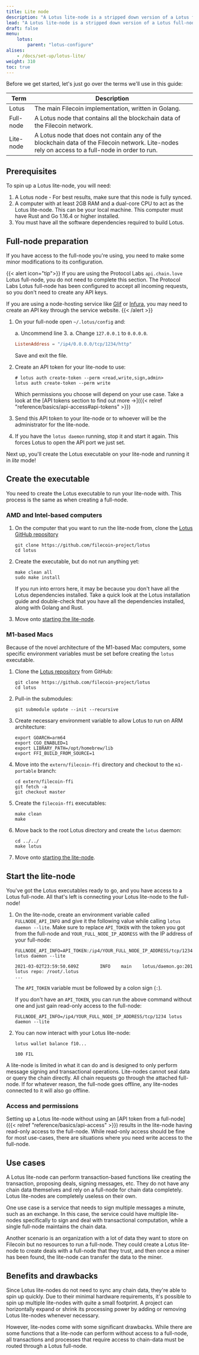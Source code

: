 ```yaml
---
title: Lite node
description: "A Lotus lite-node is a stripped down version of a Lotus full-node capable of running on lower-end hardware. Lotus lite-nodes do not contain any chain-data and can only perform message signing and deal transactions. However, they are very quick to spin up and can process transactions in parallel with other Lotus lite-nodes."
lead: "A Lotus lite-node is a stripped down version of a Lotus full-node capable of running on lower-end hardware. Lotus lite-nodes do not contain any chain-data and can only perform message signing and deal transactions. However, they are very quick to spin up and can process transactions in parallel with other Lotus lite-nodes."
draft: false
menu:
    lotus:
        parent: "lotus-configure"
alises:
    - /docs/set-up/lotus-lite/
weight: 310
toc: true
---
```


Before we get started, let's just go over the terms we'll use in this guide:

| Term | Description |
| --- | --- |
| Lotus | The main Filecoin implementation, written in Golang. |
| Full-node | A Lotus node that contains all the blockchain data of the Filecoin network. |
| Lite-node | A Lotus node that does not contain any of the blockchain data of the Filecoin network. Lite-nodes rely on access to a full-node in order to run. |

## Prerequisites

To spin up a Lotus lite-node, you will need:

1. A Lotus node - For best results, make sure that this node is fully synced.
2. A computer with at least 2GB RAM and a dual-core CPU to act as the Lotus lite-node. This can be your local machine. This computer must have Rust and Go 1.16.4 or higher installed.
3. You must have all the software dependencies required to build Lotus.

## Full-node preparation

If you have access to the full-node you're using, you need to make some minor modifications to its configuration.

{{< alert icon="tip">}}
If you are using the Protocol Labs `api.chain.love` Lotus full-node, you do not need to complete this section. The Protocol Labs Lotus full-node has been configured to accept all incoming requests, so you don't need to create any API keys.

If you are using a node-hosting service like [Glif](https://www.glif.io/) or [Infura](https://infura.io/), you may need to create an API key through the service website.
{{< /alert >}}

1. On your full-node open `~/.lotus/config` and:

    a. Uncommend line 3.
    a. Change `127.0.0.1` to `0.0.0.0`.

    ```toml
    ListenAddress = "/ip4/0.0.0.0/tcp/1234/http"
    ```

    Save and exit the file.

1. Create an API token for your lite-node to use:

    ```shell
    # lotus auth create-token --perm <read,write,sign,admin>
    lotus auth create-token --perm write
    ```

    Which permissions you choose will depend on your use case. Take a look at the [API tokens section to find out more →]({{< relref "reference/basics/api-access#api-tokens" >}})

1. Send this API token to your lite-node or to whoever will be the administrator for the lite-node.
1. If you have the `lotus daemon` running, stop it and start it again. This forces Lotus to open the API port we just set.

Next up, you'll create the Lotus executable on your lite-node and running it in _lite_ mode!

## Create the executable

You need to create the Lotus executable to run your lite-node with. This process is the same as when creating a full-node.

### AMD and Intel-based computers

1. On the computer that you want to run the lite-node from, clone the [Lotus GitHub repository](https://github.com/filecoin-project/lotus)

    ```shell
    git clone https://github.com/filecoin-project/lotus
    cd lotus
    ```

1. Create the executable, but do not run anything yet:

    ```shell
    make clean all
    sudo make install
    ```

    If you run into errors here, it may be because you don't have all the Lotus dependencies installed. Take a quick look at the Lotus installation guide and double-check that you have all the dependencies installed, along with Golang and Rust.

1. Move onto [starting the lite-node](#start-the-lite-node).

### M1-based Macs

Because of the novel architecture of the M1-based Mac computers, some specific environment variables must be set before creating the `lotus` executable.

1. Clone the [Lotus repository](https://github.com/filecoin-project/lotus) from GitHub:

    ```shell
    git clone https://github.com/filecoin-project/lotus
    cd lotus
    ```

1. Pull-in the submodules:

    ```shell
    git submodule update --init --recursive
    ```

1. Create necessary environment variable to allow Lotus to run on ARM architecture:

    ```shell
    export GOARCH=arm64
    export CGO_ENABLED=1
    export LIBRARY_PATH=/opt/homebrew/lib
    export FFI_BUILD_FROM_SOURCE=1
    ```

1. Move into the `extern/filecoin-ffi` directory and checkout to the `m1-portable` branch:

    ```shell
    cd extern/filecoin-ffi
    git fetch -a
    git checkout master
    ```

1. Create the `filecoin-ffi` executables:

    ```shell
    make clean
    make
    ```

1. Move back to the root Lotus directory and create the `lotus` daemon:

    ```shell
    cd ../../
    make lotus
    ```

1. Move onto [starting the lite-node](#start-the-lite-node).

## Start the lite-node

You've got the Lotus executables ready to go, and you have access to a Lotus full-node. All that's left is connecting your Lotus lite-node to the full-node!

1. On the lite-node, create an environment variable called `FULLNODE_API_INFO` and give it the following value while calling `lotus daemon --lite`. Make sure to replace `API_TOKEN` with the token you got from the full-node and `YOUR_FULL_NODE_IP_ADDRESS` with the IP address of your full-node:

    ```shell with-output
    FULLNODE_API_INFO=API_TOKEN:/ip4/YOUR_FULL_NODE_IP_ADDRESS/tcp/1234 lotus daemon --lite
    ```
    ```
    2021-03-02T23:59:50.609Z        INFO    main    lotus/daemon.go:201     lotus repo: /root/.lotus
    ...
    ```

    The `API_TOKEN` variable must be followed by a colon sign (`:`).

    If you don't have an `API_TOKEN`, you can run the above command without one and just gain read-only access to the full-node:

    ```shell
    FULLNODE_API_INFO=/ip4/YOUR_FULL_NODE_IP_ADDRESS/tcp/1234 lotus daemon --lite
    ```

1. You can now interact with your Lotus lite-node:

    ```shell with-output
    lotus wallet balance f10...
    ```
    ```
    100 FIL
    ```

A lite-node is limited in what it can do and is designed to only perform message signing and transactional operations. Lite-nodes cannot seal data or query the chain directly. All chain requests go through the attached full-node. If for whatever reason, the full-node goes offline, any lite-nodes connected to it will also go offline.

### Access and permissions

Setting up a Lotus lite-node without using an [API token from a full-node]({{< relref "reference/basics/api-access" >}}) results in the lite-node having read-only access to the full-node. While read-only access should be fine for most use-cases, there are situations where you need write access to the full-node.

## Use cases

A Lotus lite-node can perform transaction-based functions like creating the transaction, proposing deals, signing messages, etc. They do not have any chain data themselves and rely on a full-node for chain data completely. Lotus lite-nodes are completely useless on their own.

One use case is a service that needs to sign multiple messages a minute, such as an exchange. In this case, the service could have multiple lite-nodes specifically to sign and deal with transactional computation, while a single full-node maintains the chain data.

Another scenario is an organization with a lot of data they want to store on Filecoin but no resources to run a full-node. They could create a Lotus lite-node to create deals with a full-node that they trust, and then once a miner has been found, the lite-node can transfer the data to the miner.

## Benefits and drawbacks

Since Lotus lite-nodes do not need to sync any chain data, they're able to spin up quickly. Due to their minimal hardware requirements, it's possible to spin up multiple lite-nodes with quite a small footprint. A project can horizontally expand or shrink its processing power by adding or removing Lotus lite-nodes whenever necessary.

However, lite-nodes come with some significant drawbacks. While there are some functions that a lite-node can perform without access to a full-node, all transactions and processes that require access to chain-data must be routed through a Lotus full-node.
